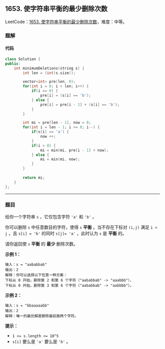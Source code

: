 ## 1653. 使字符串平衡的最少删除次数

LeetCode：[1653. 使字符串平衡的最少删除次数](https://leetcode.cn/problems/minimum-deletions-to-make-string-balanced/)，难度：中等。

### 题解

#### 代码

```c++
class Solution {
public:
    int minimumDeletions(string s) {
        int len = (int)s.size();

        vector<int> pre(len, 0);
        for(int i = 0; i < len; i++) {
            if(i == 0) {
                pre[i] = (s[i] == 'b');
            } else {
                pre[i] = pre[i - 1] + (s[i] == 'b');
            }
        }

        int mi = pre[len - 1], now = 0;
        for(int i = len - 1; i >= 0; i--) {
            if(s[i] == 'a') {
                now ++;
            }
            if(i > 0) {
                mi = min(mi, pre[i - 1] + now);
            } else {
                mi = min(mi, now);
            }
        }
        
        return mi;
    }
};
```



---



### 题目

给你一个字符串 `s` ，它仅包含字符 `'a'` 和 `'b'` 。

你可以删除 `s` 中任意数目的字符，使得 `s` **平衡** 。当不存在下标对 `(i,j)` 满足 `i < j` ，且 `s[i] = 'b'` 的同时 `s[j]= 'a'` ，此时认为 `s` 是 **平衡** 的。

请你返回使 `s` **平衡** 的 **最少** 删除次数。

 

**示例 1：**

```
输入：s = "aababbab"
输出：2
解释：你可以选择以下任意一种方案：
下标从 0 开始，删除第 2 和第 6 个字符（"aababbab" -> "aaabbb"），
下标从 0 开始，删除第 3 和第 6 个字符（"aababbab" -> "aabbbb"）。
```

**示例 2：**

```
输入：s = "bbaaaaabb"
输出：2
解释：唯一的最优解是删除最前面两个字符。
```

 

**提示：**

- `1 <= s.length <= 10^5`
- `s[i]` 要么是 `'a'` 要么是 `'b'` 。


